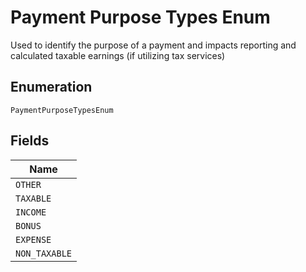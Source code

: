 
# Payment Purpose Types Enum

Used to identify the purpose of a payment and impacts reporting and calculated taxable earnings (if utilizing tax services)

## Enumeration

`PaymentPurposeTypesEnum`

## Fields

| Name |
|  --- |
| `OTHER` |
| `TAXABLE` |
| `INCOME` |
| `BONUS` |
| `EXPENSE` |
| `NON_TAXABLE` |

